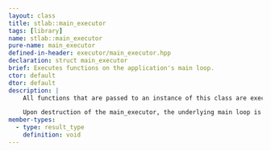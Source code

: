 ```yaml
---
layout: class
title: stlab::main_executor
tags: [library]
name: stlab::main_executor
pure-name: main_executor
defined-in-header: executor/main_executor.hpp
declaration: struct main_executor
brief: Executes functions on the application's main loop.
ctor: default
dtor: default
description: |
    All functions that are passed to an instance of this class are executed in-order on the application's main loop.

    Upon destruction of the main_executor, the underlying main loop is _not_ destroyed. Likewise, all functions submitted to the executor will be executed regardless of destruction state.
member-types:
  - type: result_type
    definition: void
---
```

